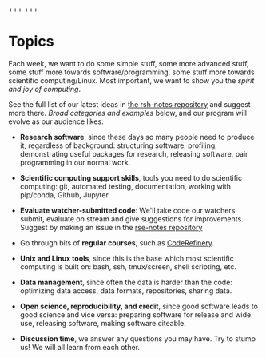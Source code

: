 +++
+++

# Topics

Each week, we want to do some simple stuff, some more advanced stuff, some
stuff more towards software/programming, some stuff more towards
scientific computing/Linux.  Most important, we want to show you the
*spirit and joy of computing*.

See the full list of our latest ideas in [the rsh-notes
repository](https://github.com/ResearchSoftwareHour/rsh-notes) and
suggest more there.  *Broad categories and examples* below, and our
program will evolve as our audience likes:

- **Research software**, since these days so many people need to
  produce it, regardless of background: structuring software,
  profiling, demonstrating useful packages for research, releasing
  software, pair programming in our normal work.

- **Scientific computing support skills**, tools you need to do
  scientific computing: git, automated testing, documentation, working
  with pip/conda, Github, Jupyter.

- **Evaluate watcher-submitted code**: We'll take code our watchers
  submit, evaluate on stream and give suggestions for improvements. Suggest by making an
  issue in the [rse-notes repository](https://github.com/ResearchSoftwareHour/rsh-notes)

- Go through bits of **regular courses**, such as
  [CodeRefinery](https://coderefinery.org/lessons/).

- **Unix and Linux tools**, since this is the base which most
  scientific computing is built on: bash, ssh, tmux/screen, shell
  scripting, etc.

- **Data management**, since often the data is harder than the code:
  optimizing data access, data formats, repositories, sharing data.

- **Open science, reproducibility, and credit**, since good software leads to
  good science and vice versa: preparing software for release and wide
  use, releasing software, making software citeable.

- **Discussion time**, we answer any questions you may have.  Try to
  stump us! We will all learn from each other.
